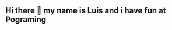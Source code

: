 ## Hi there 👋 my name is Luis and i have fun at Pograming 

<!--
**ryzelo/ryzelo** is a ✨ _special_ ✨ repository because its `README.md` (this file) appears on your GitHub profile.

Here are some ideas to get you started:

- 🔭 I’m currently working on ... a ai programm for sientist 
- 🌱 I’m currently learning ... all pssible coding languages :)
- 👯 I’m looking to collaborate on ...idk
- 🤔 I’m looking for help with ... i dont need help at the moment  
- 💬 Ask me about ...
- 📫 How to reach me: ...
- 😄 Pronouns: ...
- ⚡ Fun fact: ...
-->
